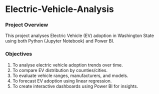 # Electric-Vehicle-Analysis

 ### Project Overview
This project analyses Electric Vehicle (EV) adoption in Washington State using both Python (Jupyter Notebook) and Power BI.  
### Objectives
1. To analyse electric vehicle adoption trends over time.
2. To compare EV distribution by counties/cities.
3. To evaluate vehicle ranges, manufacturers, and models.
4. To forecast EV adoption using linear regression.
5. To create interactive dashboards using Power BI for insights.

